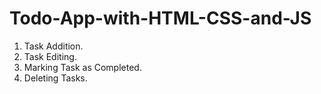 # Todo-App-with-HTML-CSS-and-JS
1. Task Addition.
2. Task Editing.
3. Marking Task as Completed.
4. Deleting Tasks.
